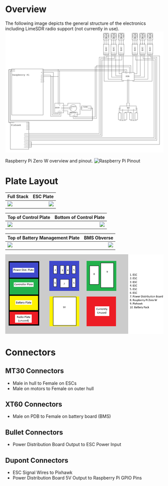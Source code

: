 # Overview

The following image depicts the general structure of the electronics including LimeSDR radio support (not currently in use).
![Made in Orcad Capture][1]

Raspberry Pi Zero W overview and pinout.
![Raspberry Pi Pinout][2]

# Plate Layout

Full Stack | ESC Plate
:------|-------:
![][4] | ![][5]

Top of Control Plate | Bottom of Control Plate
:------|-------:
![][6] | ![][7]

Top of Battery Management Plate | BMS Obverse
:------|-------:
![][8] | ![][9]


![Made in Microsoft Paint][3]

# Connectors
## MT30 Connectors
* Male in hull to Female on ESCs
* Male on motors to Female on outer hull

## XT60 Connectors
* Male on PDB to Female on battery board (BMS)

## Bullet Connectors
* Power Distribution Board Output to ESC Power Input

## Dupont Connectors
* ESC Signal Wires to Pixhawk
* Power Distribution Board 5V Output to Raspberry Pi GPIO Pins


[1]: ../Images/Final%20Electrical%20Schematic.png?raw=true
[2]: https://www.etechnophiles.com/ezoimgfmt/i2.wp.com/www.etechnophiles.com/wp-content/uploads/2020/12/R-Pi-Zero-Pinout.jpg
[3]: ../Images/Masterpiece2.png?raw=true
[4]: ../Images/full_stack_powered.jpg
[5]: ../Images/ESC_layer_top.jpg
[6]: ../Images/control_layer_top.jpg
[7]: ../Images/control_layer_bottom.jpg
[8]: ../Images/BMS_bottom.jpg
[9]: ../Images/BMS_top.jpg
